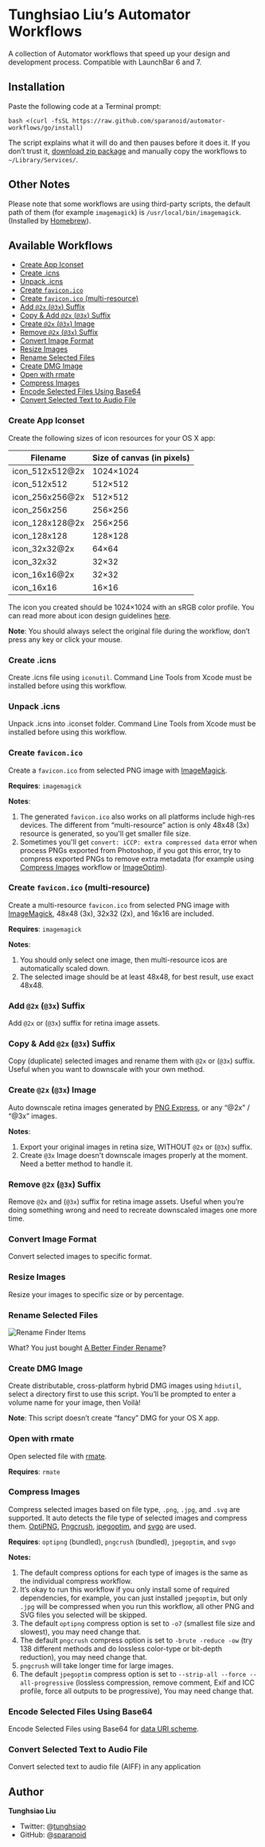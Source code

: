 # Tunghsiao Liu’s Automator Workflows
A collection of Automator workflows that speed up your design and development process. Compatible with LaunchBar 6 and 7.

## Installation
Paste the following code at a Terminal prompt:

```shell
bash <(curl -fsSL https://raw.github.com/sparanoid/automator-workflows/go/install)
```

The script explains what it will do and then pauses before it does it. If you don’t trust it, [download zip package](https://github.com/sparanoid/automator-workflows/releases) and manually copy the workflows to `~/Library/Services/`.

## Other Notes
Please note that some workflows are using third-party scripts, the default path of them (for example `imagemagick`) is `/usr/local/bin/imagemagick`. (Installed by [Homebrew](http://brew.sh/)).

## Available Workflows

- [Create App Iconset](#create-app-iconset)
- [Create .icns](#create-icns)
- [Unpack .icns](#unpack-icns)
- [Create `favicon.ico`](#create-faviconico)
- [Create `favicon.ico` (multi-resource)](#create-faviconico-multi-resource)
- [Add `@2x` (`@3x`) Suffix](#add-2x-3x-suffix)
- [Copy & Add `@2x` (`@3x`) Suffix](#copy--add-2x-3x-suffix)
- [Create `@2x` (`@3x`) Image](#create-2x-3x-image)
- [Remove `@2x` (`@3x`) Suffix](#remove-2x-3x-suffix)
- [Convert Image Format](#convert-image-format)
- [Resize Images](#resize-images)
- [Rename Selected Files](#rename-selected-files)
- [Create DMG Image](#create-dmg-image)
- [Open with rmate](#open-with-rmate)
- [Compress Images](#compress-images)
- [Encode Selected Files Using Base64](#encode-selected-files-using-base64)
- [Convert Selected Text to Audio File](#convert-selected-text-to-audio-file)

### Create App Iconset
Create the following sizes of icon resources for your OS X app:

Filename | Size of canvas (in pixels)
--- | ---
icon_512x512@2x | 1024×1024
icon_512x512    | 512×512
icon_256x256@2x | 512×512
icon_256x256    | 256×256
icon_128x128@2x | 256×256
icon_128x128    | 128×128
icon_32x32@2x   | 64×64
icon_32x32      | 32×32
icon_16x16@2x   | 32×32
icon_16x16      | 16×16

The icon you created should be 1024×1024 with an sRGB color profile. You can read more about icon design guidelines [here](http://developer.apple.com/library/mac/documentation/UserExperience/Conceptual/OSXHIGuidelines/Designing.html).

**Note**: You should always select the original file during the workflow, don’t press any key or click your mouse.

### Create .icns
Create .icns file using `iconutil`. Command Line Tools from Xcode must be installed before using this workflow.

### Unpack .icns
Unpack .icns into .iconset folder. Command Line Tools from Xcode must be installed before using this workflow.

### Create `favicon.ico`
Create a `favicon.ico` from selected PNG image with [ImageMagick](http://www.imagemagick.org/).

**Requires**: `imagemagick`

**Notes**:

1. The generated `favicon.ico` also works on all platforms include high-res devices. The different from “multi-resource” action is only 48x48 (3x) resource is generated, so you'll get smaller file size.
2. Sometimes you'll get `convert: iCCP: extra compressed data` error when process PNGs exported from Photoshop, if you got this error, try to compress exported PNGs to remove extra metadata (for example using [Compress Images](#compress-images) workflow or [ImageOptim](https://imageoptim.com/)).

### Create `favicon.ico` (multi-resource)
Create a multi-resource `favicon.ico` from selected PNG image with [ImageMagick](http://www.imagemagick.org/), 48x48 (3x), 32x32 (2x), and 16x16 are included.

**Requires**: `imagemagick`

**Notes**:

1. You should only select one image, then multi-resource icos are automatically scaled down.
2. The selected image should be at least 48x48, for best result, use exact 48x48.

### Add `@2x` (`@3x`) Suffix
Add `@2x` or (`@3x`) suffix for retina image assets.

### Copy & Add `@2x` (`@3x`) Suffix
Copy (duplicate) selected images and rename them with `@2x` or (`@3x`)  suffix. Useful when you want to downscale with your own method.

### Create `@2x` (`@3x`) Image
Auto downscale retina images generated by [PNG Express](http://www.pngexpress.com/), or any “@2x” / “@3x” images.

**Notes**:

1. Export your original images in retina size, WITHOUT `@2x` or (`@3x`) suffix.
2. Create `@3x` Image doesn't downscale images properly at the moment. Need a better method to handle it.

### Remove `@2x` (`@3x`) Suffix
Remove `@2x` and (`@3x`) suffix for retina image assets. Useful when you’re doing something wrong and need to recreate downscaled images one more time.

### Convert Image Format
Convert selected images to specific format.

### Resize Images
Resize your images to specific size or by percentage.

### Rename Selected Files

![Rename Finder Items](https://raw.github.com/sparanoid/rsrc/automator-workflows/01-rename-finder-items.png)

What? You just bought [A Better Finder Rename](http://www.publicspace.net/ABetterFinderRename/)?

### Create DMG Image
Create distributable, cross-platform hybrid DMG images using `hdiutil`, select a directory first to use this script. You’ll be prompted to enter a volume name for your image, then Voilà!

**Note**: This script doesn’t create “fancy” DMG for your OS X app.

### Open with rmate
Open selected file with [rmate](https://github.com/textmate/rmate).

**Requires**: `rmate`

### Compress Images
Compress selected images based on file type, `.png`, `.jpg`, and `.svg` are supported. It auto detects the file type of selected images and compress them. [OptiPNG](http://optipng.sourceforge.net/), [Pngcrush](http://pmt.sourceforge.net/pngcrush/), [jpegoptim](http://github.com/tjko/jpegoptim), and [svgo](https://github.com/svg/svgo) are used.

**Requires**: `optipng` (bundled), `pngcrush` (bundled), `jpegoptim`, and `svgo`

**Notes:**

1. The default compress options for each type of images is the same as the individual compress workflow.
2. It’s okay to run this workflow if you only install some of required dependencies, for example, you can just installed `jpegoptim`, but only `.jpg` will be compressed when you run this workflow, all other PNG and SVG files you selected will be skipped.
3. The default `optipng` compress option is set to `-o7` (smallest file size and slowest), you may need change that.
4. The default `pngcrush` compress option is set to `-brute -reduce -ow` (try 138 different methods and do lossless color-type or bit-depth reduction), you may need change that.
5. `pngcrush` will take longer time for large images.
6. The default `jpegoptim` compress option is set to `--strip-all --force --all-progressive` (lossless compression, remove comment, Exif and ICC profile, force all outputs to be progressive), You may need change that.

### Encode Selected Files Using Base64
Encode Selected Files using Base64 for [data URI scheme](http://en.wikipedia.org/wiki/Data_URI_scheme).

### Convert Selected Text to Audio File
Convert selected text to audio file (AIFF) in any application

## Author
**Tunghsiao Liu**

- Twitter: @[tunghsiao](http://twitter.com/tunghsiao)
- GitHub: @[sparanoid](http://github.com/sparanoid)
